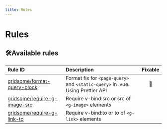 ```yaml
---
title: Rules
---
```


<!-- This file has been automatically generated, in order to update it's content execute "npm run update" -->

# Rules

## 🛠Available rules

| Rule ID                                                    | Description                                                                    | Fixable  |
| :--------------------------------------------------------- | :----------------------------------------------------------------------------- | :------: |
| [gridsome/format-query-block](/rules/format-query-block)   | Format fix for `<page-query>` and `<static-query>` in .vue. Using Prettier API | :wrench: |
| [gridsome/require-g-image-src](/rules/require-g-image-src) | Require v-bind:src or src of `<g-image>` elements                              |          |
| [gridsome/require-g-link-to](/rules/require-g-link-to)     | Require v-bind:to or to of `<g-link>` elements                                 |          |
